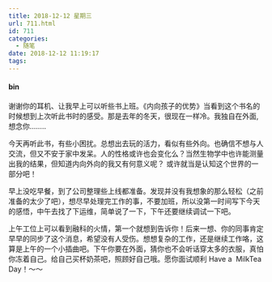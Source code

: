 ```yaml
---
title: 2018-12-12 星期三
url: 711.html
id: 711
categories:
  - 随笔
date: 2018-12-12 11:19:17
tags:
---
```


#### bin

谢谢你的耳机、让我早上可以听些书上班。《内向孩子的优势》当看到这个书名的时候想到上次听此书时的感受。那是去年的冬天，很现在一样冷。我独自在外面,想念你……..

今天再听此书，有些小困扰。总想出去玩的活力，看似有些外向。也确信不想与人交流，但又不安于家中发呆。人的性格或许也会变化么？当然生物学中也许能测量出我的结果，但知道内向外向的我又有何意义呢？ 或许就当是认知这个世界的一部分吧！

早上没吃早餐，到了公司整理些上线都准备。发现并没有我想象的那么轻松（之前准备的太少了吧），想尽早处理完工作的事，不要加班，所以没第一时间写下今天的感悟，中午去找了下运维，简单说了一下，下午还要继续调试一下吧。

上午工位上可以看到融科的火情，第一个就想到告诉你！后来一想、你的同事肯定早早的同步了这个消息，希望没有人受伤。想想复杂的工作，还是继续工作咯，这算是上午的一个小插曲吧。下午你要在外面，猜你也不会听话穿太多的衣服，真怕你冻着自己。给自己买杯奶茶吧，照顾好自己哦。愿你面试顺利 Have a  MilkTea Day！～～